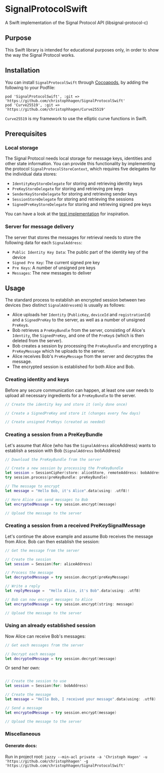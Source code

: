 # SignalProtocolSwift
A Swift implementation of the Signal Protocol API (libsignal-protocol-c)

## Purpose

This Swift library is intended for educational purposes only, in order to show the way the Signal Protocol works.

## Installation

You can install `SignalProtocolSwift` through [Cocoapods](https://cocoapods.org), by adding the following to your Podfile:
````
pod 'SignalProtocolSwift', :git => 'https://github.com/christophhagen/SignalProtocolSwift'
pod 'Curve25519', :git => 'https://github.com/christophhagen/Curve25519'
````

`Curve25519` is my framework to use the elliptic curve functions in Swift.

## Prerequisites

### Local storage
The Signal Protocol needs local storage for message keys, identities and other state information. You can provide this functionality by implementing the protocol `SignalProtocolStoreContext`, which requires five delegates for the individual data stores:
- `IdentityKeyStoreDelegate` for storing and retrieving identity keys
- `PreKeyStoreDelegate` for storing and retrieving pre keys
- `SenderKeyStoreDelegate` for storing and retrieving sender keys
- `SessionStoreDelegate` for storing and retrieving the sessions
- `SignedPreKeyStoreDelegate` for storing and retrieving signed pre keys

You can have a look at the [test implementation](https://github.com/christophhagen/SignalProtocolSwift/tree/master/SignalProtocolSwiftTests/Test%20Implementation) for inspiration.

### Server for message delivery
The server that stores the messages for retrieval needs to store the following data for each `SignalAddress`:
- `Public Identity Key Data`: The public part of the identity key of the device
- `Signed Pre Key`: The current signed pre key
- `Pre Keys`: A number of unsigned pre keys
- `Messages`: The new messages to deliver

## Usage

The standard process to establish an encrypted session between two devices (two distinct `SignalAddress`es) is usually as follows:

- Alice uploads her `Identity` (`PublicKey`, `deviceId` and `registrationId`) and a `SignedPreKey` to the server, as well as a number of unsigned `PreKey`s.
- Bob retrieves a `PreKeyBundle` from the server, consisting of Alice's `Identity`, the `SignedPreKey`, and one of the `PreKey`s (which is then deleted from the server).
- Bob creates a session by processing the `PreKeyBundle` and encrypting a `PreKeyMessage` which he uploads to the server.
- Alice receives Bob's `PreKeyMessage` from the server and decryptes the message.
- The encrypted session is established for both Alice and Bob.

### Creating identity and keys

Before any secure communication can happen, at least one user needs to upload all necessary ingredients for a `PreKeyBundle` to the server.

````swift
// Create the identity key and store it (only done once)

// Create a SignedPreKey and store it (changes every few days)

// Create unsigned PreKeys (created as needed)

````
### Creating a session from a PreKeyBundle

Let's assume that Alice (who has the `SignalAddress` aliceAddress) wants to establish a session with Bob (`SignalAddress` bobAddress)
````swift
// Download the PreKeyBundle from the server

// Create a new session by processing the PreKeyBundle
let session = SessionCipher(store: aliceStore, remoteAddress: bobAddress)
try session.process(preKeyBundle: preKeyBundle)

// The message to encrypt
let message = "Hello Bob, it's Alice".data(using: .utf8)!

// Here Alice can send messages to Bob
let encryptedMessage = try session.encrypt(message)

// Upload the message to the server
````

### Creating a session from a received PreKeySignalMessage
Let's continue the above example and assume Bob receives the message from Alice. Bob can then establish the session:
````swift
// Get the message from the server

// Create the session
let session = Session(for: aliceAddress)

// Process the message
let decryptedMessage = try session.decrypt(preKeyMessage)

// Write a reply
let replyMessage =  "Hello Alice, it's Bob".data(using: .utf8)

// Bob can now encrypt messages to Alice
let encryptedMessage = try session.encrypt(string: message)

// Upload the message to the server
````

### Using an already established session
Now Alice can receive Bob's messages:
````swift
// Get each messages from the server

// Decrypt each message
let decryptedMessage = try session.decrypt(message)
````

Or send her own:
````swift

// Create the session to use
let session = Session(for: bobAddress)

// Create the message
let message = "Hello Bob, I received your message".data(using: .utf8)

// Send a message
let encryptedMessage = try session.encrypt(message)

// Upload the message to the server
````

### Miscellaneous

#### Generate docs:

Run in project root:
`jazzy --min-acl private -a 'Christoph Hagen' -u 'https://github.com/christophhagen' -g 'https://github.com/christophhagen/SignalProtocolSwift'`

